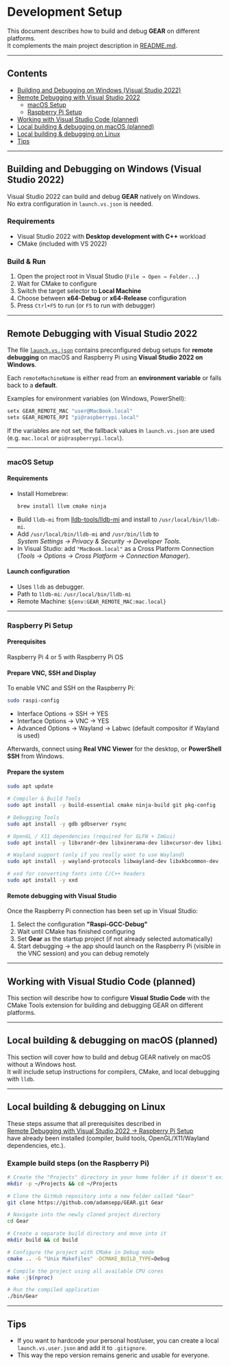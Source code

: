 # Development Setup

This document describes how to build and debug **GEAR** on different platforms.  
It complements the main project description in [README.md](../README.md).

---

## Contents
- [Building and Debugging on Windows (Visual Studio 2022)](#building-and-debugging-on-windows-visual-studio-2022)
- [Remote Debugging with Visual Studio 2022](#remote-debugging-with-visual-studio-2022)
  - [macOS Setup](#macos-setup)
  - [Raspberry Pi Setup](#raspberry-pi-setup)
- [Working with Visual Studio Code (planned)](#working-with-visual-studio-code-planned)
- [Local building & debugging on macOS (planned)](#local-building--debugging-on-macos-planned)
- [Local building & debugging on Linux](#local-building--debugging-on-linux)
- [Tips](#tips)

---

## Building and Debugging on Windows (Visual Studio 2022)

Visual Studio 2022 can build and debug **GEAR** natively on Windows.  
No extra configuration in `launch.vs.json` is needed.

### Requirements
- Visual Studio 2022 with **Desktop development with C++** workload  
- CMake (included with VS 2022)

### Build & Run
1. Open the project root in Visual Studio (`File → Open → Folder...`)  
2. Wait for CMake to configure  
3. Switch the target selector to **Local Machine**  
4. Choose between **x64-Debug** or **x64-Release** configuration  
5. Press `Ctrl+F5` to run (or `F5` to run with debugger)  

---

## Remote Debugging with Visual Studio 2022

The file [`launch.vs.json`](../launch.vs.json) contains preconfigured debug setups for **remote debugging** on macOS and Raspberry Pi using **Visual Studio 2022 on Windows**.

Each `remoteMachineName` is either read from an **environment variable** or falls back to a **default**.

Examples for environment variables (on Windows, PowerShell):

```powershell
setx GEAR_REMOTE_MAC "user@MacBook.local"
setx GEAR_REMOTE_RPI "pi@raspberrypi.local"
```

If the variables are not set, the fallback values in `launch.vs.json` are used (e.g. `mac.local` or `pi@raspberrypi.local`).

---

### macOS Setup

#### Requirements
- Install Homebrew:
  ```bash
  brew install llvm cmake ninja
  ```
- Build `lldb-mi` from [lldb-tools/lldb-mi](https://github.com/lldb-tools/lldb-mi) and install to `/usr/local/bin/lldb-mi`.
- Add `/usr/local/bin/lldb-mi` and `/usr/bin/lldb` to  
  *System Settings → Privacy & Security → Developer Tools*.
- In Visual Studio: add `"MacBook.local"` as a Cross Platform Connection  
  (*Tools → Options → Cross Platform → Connection Manager*).

#### Launch configuration
- Uses `lldb` as debugger.  
- Path to `lldb-mi`: `/usr/local/bin/lldb-mi`  
- Remote Machine: `${env:GEAR_REMOTE_MAC:mac.local}`

---

### Raspberry Pi Setup

#### Prerequisites

Raspberry Pi 4 or 5 with Raspberry Pi OS

#### Prepare VNC, SSH and Display

To enable VNC and SSH on the Raspberry Pi:

```bash
sudo raspi-config
```
- Interface Options → SSH → YES  
- Interface Options → VNC → YES  
- Advanced Options → Wayland → Labwc (default compositor if Wayland is used)

Afterwards, connect using **Real VNC Viewer** for the desktop, or **PowerShell SSH** from Windows.

#### Prepare the system

```bash
sudo apt update

# Compiler & Build Tools
sudo apt install -y build-essential cmake ninja-build git pkg-config

# Debugging Tools
sudo apt install -y gdb gdbserver rsync

# OpenGL / X11 dependencies (required for GLFW + ImGui)
sudo apt install -y libxrandr-dev libxinerama-dev libxcursor-dev libxi-dev libgl1-mesa-dev libgl1-mesa-dri mesa-utils

# Wayland support (only if you really want to use Wayland)
sudo apt install -y wayland-protocols libwayland-dev libxkbcommon-dev

# xxd for converting fonts into C/C++ headers
sudo apt install -y xxd
```

#### Remote debugging with Visual Studio

Once the Raspberry Pi connection has been set up in Visual Studio:

1. Select the configuration **"Raspi-GCC-Debug"**  
2. Wait until CMake has finished configuring  
3. Set **Gear** as the startup project (if not already selected automatically)  
4. Start debugging → the app should launch on the Raspberry Pi (visible in the VNC session) and you can debug remotely

---

## Working with Visual Studio Code (planned)

This section will describe how to configure **Visual Studio Code** with the CMake Tools extension for building and debugging GEAR on different platforms.

---

## Local building & debugging on macOS (planned)

This section will cover how to build and debug GEAR natively on macOS without a Windows host.  
It will include setup instructions for compilers, CMake, and local debugging with `lldb`.

---

## Local building & debugging on Linux

These steps assume that all prerequisites described in  
[Remote Debugging with Visual Studio 2022 → Raspberry Pi Setup](#raspberry-pi-setup)  
have already been installed (compiler, build tools, OpenGL/X11/Wayland dependencies, etc.).

### Example build steps (on the Raspberry Pi)

```bash
# Create the "Projects" directory in your home folder if it doesn't exist, then navigate into it
mkdir -p ~/Projects && cd ~/Projects

# Clone the GitHub repository into a new folder called "Gear"
git clone https://github.com/adamsepp/GEAR.git Gear

# Navigate into the newly cloned project directory
cd Gear

# Create a separate build directory and move into it
mkdir build && cd build

# Configure the project with CMake in Debug mode
cmake .. -G "Unix Makefiles" -DCMAKE_BUILD_TYPE=Debug

# Compile the project using all available CPU cores
make -j$(nproc)

# Run the compiled application
./bin/Gear
```

---

## Tips

- If you want to hardcode your personal host/user, you can create a local  
  `launch.vs.user.json` and add it to `.gitignore`.  
- This way the repo version remains generic and usable for everyone.
